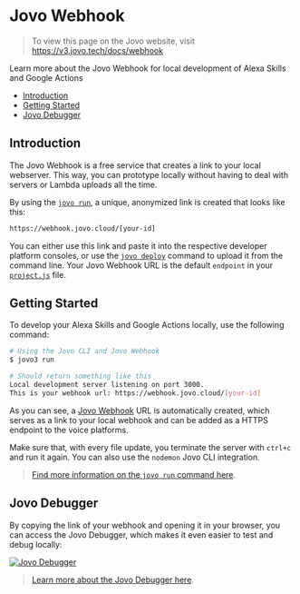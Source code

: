 # Jovo Webhook

> To view this page on the Jovo website, visit https://v3.jovo.tech/docs/webhook

Learn more about the Jovo Webhook for local development of Alexa Skills and Google Actions

- [Introduction](#introduction)
- [Getting Started](#getting-started)
- [Jovo Debugger](#jovo-debugger)

## Introduction

The Jovo Webhook is a free service that creates a link to your local webserver. This way, you can prototype locally without having to deal with servers or Lambda uploads all the time.

By using the [`jovo run`](./cli/run './cli/run'), a unique, anonymized link is created that looks like this:

```sh
https://webhook.jovo.cloud/[your-id]
```

You can either use this link and paste it into the respective developer platform consoles, or use the [`jovo deploy`](https://v3.jovo.tech/marketplace/jovo-cli/deploy) command to upload it from the command line. Your Jovo Webhook URL is the default `endpoint` in your [`project.js`](../configuration/project-js.md './project-js') file.

## Getting Started

To develop your Alexa Skills and Google Actions locally, use the following command:

```sh
# Using the Jovo CLI and Jovo Webhook
$ jovo3 run

# Should return something like this
Local development server listening on port 3000.
This is your webhook url: https://webhook.jovo.cloud/[your-id]
```

As you can see, a [Jovo Webhook](#jovo-webhook) URL is automatically created, which serves as a link to your local webhook and can be added as a HTTPS endpoint to the voice platforms.

Make sure that, with every file update, you terminate the server with `ctrl+c` and run it again. You can also use the `nodemon` Jovo CLI integration.

> [Find more information on the `jovo run` command here](./cli/run.md './cli/run').

## Jovo Debugger

By copying the link of your webhook and opening it in your browser, you can access the Jovo Debugger, which makes it even easier to test and debug locally:

[![Jovo Debugger](../img/jovo-debugger-basic-interaction.gif)](./debugger.md './debugger')

> [Learn more about the Jovo Debugger here](./debugger.md './debugger').

<!--[metadata]: {"description": "Learn more about local development of Alexa Skills and Google Actions with the Jovo Webhook.", "route": "webhook"}-->
